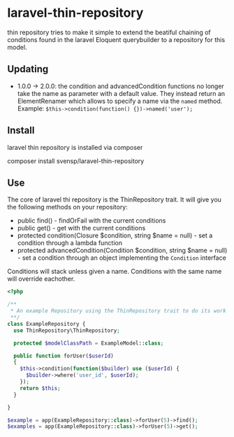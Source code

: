 # laravel-thin-repository

thin repository tries to make it simple to extend the beatiful chaining of
conditions found in the laravel Eloquent querybuilder to a repository for this
model.

## Updating

- 1.0.0 -> 2.0.0: the condition and advancedCondition functions no longer take
    the name as parameter with a default value. They instead return an
    ElementRenamer which allows to specify a name via the `named` method.  
    Example: `$this->condition(function() {})->named('user');`

## Install

laravel thin repository is installed via composer

  composer install svensp/laravel-thin-repository

## Use

The core of laravel thi repository is the ThinRepository trait. It will give you
the following methods on your repository:

- public find() - findOrFail with the current conditions
- public get() - get with the current conditions
- protected condition(Closure $condition, string $name = null) - set a condition
    through a lambda function
- protected advancedCondition(Condition $condition, string $name = null) - set a
    condition through an object implementing the `Condition` interface

Conditions will stack unless given a name. Conditions with the same name will
override eachother.

```php
<?php

/**
 * An example Repository using the ThinRepository trait to do its work
 **/
class ExampleRepository {
  use ThinRepository\ThinRepository;

  protected $modelClassPath = ExampleModel::class;

  public function forUser($userId)
  {
    $this->condition(function($builder) use ($userId) {
      $builder->where('user_id', $userId);
    });
    return $this;
  }

}

$example = app(ExampleRepository::class)->forUser(5)->find();
$examples = app(ExampleRepository::class)->forUser(5)->get();
```

